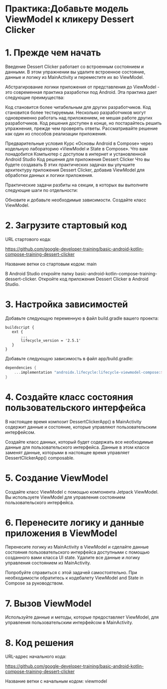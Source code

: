 # Практика:Добавьте модель ViewModel к кликеру Dessert Clicker


# 1. Прежде чем начать
Введение
Dessert Clicker работает со встроенным состоянием и данными. В этом упражнении вы удалите встроенное состояние, данные и логику из MainActivity и переместите их во ViewModel.

Абстрагирование логики приложения от представления до ViewModel - это современная практика разработки под Android. Эта практика дает следующие преимущества:

Код становится более читабельным для других разработчиков.
Код становится более тестируемым.
Несколько разработчиков могут одновременно работать над приложением, не мешая работе других разработчиков.
Код решения доступен в конце, но постарайтесь решить упражнения, прежде чем проверять ответы. Рассматривайте решение как один из способов реализации приложения.

Предварительные условия
Курс «Основы Android в Compose» через кодельную лабораторию «ViewModel и State в Compose».
Что вам понадобится
Компьютер с доступом в интернет и установленной Android Studio
Код решения для приложения Dessert Clicker
Что вы будете создавать
В этих практических задачах вы улучшите архитектуру приложения Dessert Clicker, добавив ViewModel для обработки данных и логики приложения.

Практические задачи разбиты на секции, в которых вы выполните следующие шаги по отдельности:

Обновите и добавьте необходимые зависимости.
Создайте класс ViewModel.


# 2. Загрузите стартовый код
URL стартового кода:

https://github.com/google-developer-training/basic-android-kotlin-compose-training-dessert-clicker

Название ветки со стартовым кодом: main

В Android Studio откройте папку basic-android-kotlin-compose-training-dessert-clicker.
Откройте код приложения Dessert Clicker в Android Studio.



# 3. Настройка зависимостей
Добавьте следующую переменную в файл build.gradle вашего проекта:

```
buildscript {
   ext {
       ...
       lifecycle_version = '2.5.1'
   }
}
```

Добавьте следующую зависимость в файл app/build.gradle:


```kt
dependencies {
    ...implementation "androidx.lifecycle:lifecycle-viewmodel-compose:$lifecycle_version"
}
```

# 4. Создайте класс состояния пользовательского интерфейса
В настоящее время композит DessertClickerApp() в MainActivity содержит данные и состояние, которые управляют пользовательским интерфейсом.

Создайте класс данных, который будет содержать все необходимые данные для пользовательского интерфейса. Данные в этом классе заменят данные, которыми в настоящее время управляет DessertClickerApp() composable.


# 5. Создание ViewModel
Создайте класс ViewModel с помощью компонента Jetpack ViewModel. Вы используете ViewModel для управления состоянием пользовательского интерфейса.


# 6. Перенесите логику и данные приложения в ViewModel
Перенесите логику из MainActivity в ViewModel и сделайте данные состояния пользовательского интерфейса доступными с помощью созданного вами класса UI state. Удалите все данные и логику управления состоянием из MainActivity.

Попробуйте справиться с этой задачей самостоятельно. При необходимости обратитесь к кодебалету ViewModel and State in Compose за руководством.


# 7. Вызов ViewModel
Используйте данные и методы, которые предоставляет ViewModel, для управления пользовательским интерфейсом в MainActivity.


# 8. Код решения
URL-адрес начального кода:

https://github.com/google-developer-training/basic-android-kotlin-compose-training-dessert-clicker

Название ветки с начальным кодом: viewmodel
